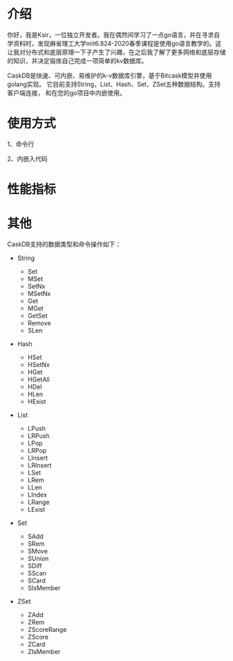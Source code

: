 # 介绍

你好，我是Ksir，一位独立开发者。我在偶然间学习了一点go语言，并在寻求自学资料时，发现麻省理工大学mit6.824-2020春季课程是使用go语言教学的。这让我对分布式和底层原理一下子产生了兴趣，在之后我了解了更多网络和底层存储的知识，并决定锻炼自己完成一项简单的kv数据库。

CaskDB是快速、可内嵌、易维护的k-v数据库引擎，基于Bitcask模型并使用golang实现。 它目前支持String，List、Hash、Set、ZSet五种数据结构。支持客户端连接， 和在您的go项目中内嵌使用。

# 使用方式

1、命令行

2、内嵌入代码

# 性能指标

# 其他

CaskDB支持的数据类型和命令操作如下：

- String
    - Set
    - MSet
    - SetNx
    - MSetNx
    - Get
    - MGet
    - GetSet
    - Remove
    - SLen

- Hash
    - HSet
    - HSetNx
    - HGet
    - HGetAll
    - HDel
    - HLen
    - HExist

- List
    - LPush
    - LRPush
    - LPop
    - LRPop
    - LInsert
    - LRInsert
    - LSet
    - LRem
    - LLen
    - LIndex
    - LRange
    - LExist

- Set
    - SAdd
    - SRem
    - SMove
    - SUnion
    - SDiff
    - SScan
    - SCard
    - SIsMember

- ZSet
    - ZAdd
    - ZRem
    - ZScoreRange
    - ZScore
    - ZCard
    - ZIsMember
